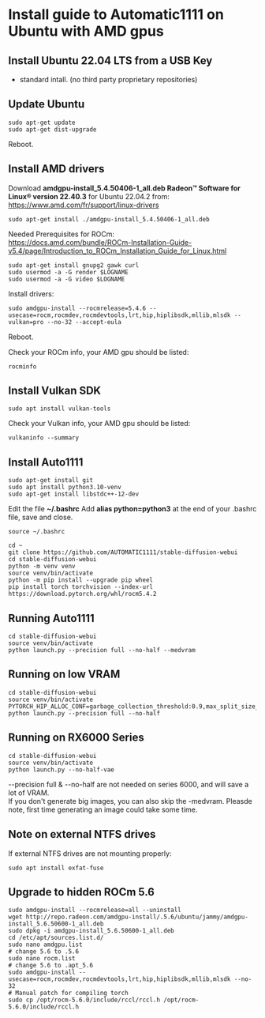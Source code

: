 # Install guide to Automatic1111 on Ubuntu with AMD gpus

## Install Ubuntu 22.04 LTS from a USB Key
* standard intall. (no third party proprietary repositories)

## Update Ubuntu

```
sudo apt-get update
sudo apt-get dist-upgrade
```
Reboot.

## Install AMD drivers

Download **amdgpu-install_5.4.50406-1_all.deb Radeon™ Software for Linux® version 22.40.3** for Ubuntu 22.04.2 from:  
https://www.amd.com/fr/support/linux-drivers
```
sudo apt-get install ./amdgpu-install_5.4.50406-1_all.deb
```

Needed Prerequisites for ROCm:  
https://docs.amd.com/bundle/ROCm-Installation-Guide-v5.4/page/Introduction_to_ROCm_Installation_Guide_for_Linux.html
```
sudo apt-get install gnupg2 gawk curl
sudo usermod -a -G render $LOGNAME
sudo usermod -a -G video $LOGNAME
```

Install drivers:
```
sudo amdgpu-install --rocmrelease=5.4.6 --usecase=rocm,rocmdev,rocmdevtools,lrt,hip,hiplibsdk,mllib,mlsdk --vulkan=pro --no-32 --accept-eula
```

Reboot.

Check your ROCm info, your AMD gpu should be listed:
```
rocminfo
```

## Install Vulkan SDK
```
sudo apt install vulkan-tools
```
Check your Vulkan info, your AMD gpu should be listed:
```
vulkaninfo --summary
```

## Install Auto1111

```
sudo apt-get install git
sudo apt install python3.10-venv
sudo apt-get install libstdc++-12-dev
```
Edit the file **~/.bashrc**
Add **alias python=python3** at the end of your .bashrc file, save and close.
```
source ~/.bashrc
```

```
cd ~
git clone https://github.com/AUTOMATIC1111/stable-diffusion-webui
cd stable-diffusion-webui
python -m venv venv
source venv/bin/activate
python -m pip install --upgrade pip wheel
pip install torch torchvision --index-url https://download.pytorch.org/whl/rocm5.4.2
```

## Running Auto1111

```
cd stable-diffusion-webui
source venv/bin/activate
python launch.py --precision full --no-half --medvram
```

## Running on low VRAM

```
cd stable-diffusion-webui
source venv/bin/activate
PYTORCH_HIP_ALLOC_CONF=garbage_collection_threshold:0.9,max_split_size_mb:512 python launch.py --precision full --no-half
```

## Running on RX6000 Series

```
cd stable-diffusion-webui
source venv/bin/activate
python launch.py --no-half-vae

```
--precision full & --no-half are not needed on series 6000, and will save a lot of VRAM.  
If you don't generate big images, you can also skip the -medvram.
Pleasde note, first time generating an image could take some time.


## Note on external NTFS drives

If external NTFS drives are not mounting properly:

```
sudo apt install exfat-fuse
```

## Upgrade to hidden ROCm 5.6
```
sudo amdgpu-install --rocmrelease=all --uninstall
wget http://repo.radeon.com/amdgpu-install/.5.6/ubuntu/jammy/amdgpu-install_5.6.50600-1_all.deb
sudo dpkg -i amdgpu-install_5.6.50600-1_all.deb
cd /etc/apt/sources.list.d/
sudo nano amdgpu.list
# change 5.6 to .5.6
sudo nano rocm.list
# change 5.6 to .apt_5.6
sudo amdgpu-install --usecase=rocm,rocmdev,rocmdevtools,lrt,hip,hiplibsdk,mllib,mlsdk --no-32
# Manual patch for compiling torch
sudo cp /opt/rocm-5.6.0/include/rccl/rccl.h /opt/rocm-5.6.0/include/rccl.h
```
